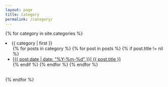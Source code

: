 ```yaml
---
layout: page
title: Category
permalink: /category/
---
```


{% for category in site.categories %}
<li><a name="{{ category | first }}">{{ category | first }}</a>
  <ul>
  {% for posts in category %}
    {% for post in posts %}
      {% if post.title != nil %}
        <li><a href="{{ post.url }}">[{{ post.date | date: "%Y-%m-%d" }}] {{ post.title }}</a></li>
      {% endif %}
    {% endfor %}
  {% endfor %}
  </ul>
</li>
<br/>
{% endfor %}

<!--
<h3>devops-diary 카테고리의 모든 POST들</h3>

{% for post in site.categories.devops-diary %}
    {% if post.title != nil %}
<li><a href="{{ post.url }}">{{ post.title }}</a></li>
    {% endif %}
{% endfor %}

<h3>카테고리 목록을 뽑아보자</h3>

{% for category in site.categories %}
<li>{{ category | first }}</li>
{% endfor %}
-->
